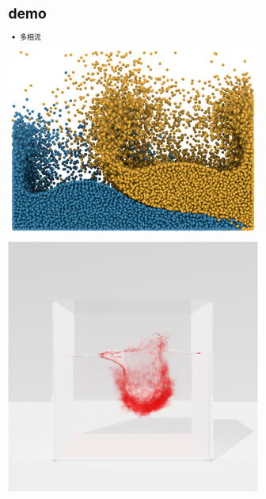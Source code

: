 # demo
* 多相流 

![image](https://github.com/pollywaik/cg_note/blob/master/demo/multiphase.png)

![image](https://github.com/pollywaik/cg_note/blob/master/demo/ink.png)
